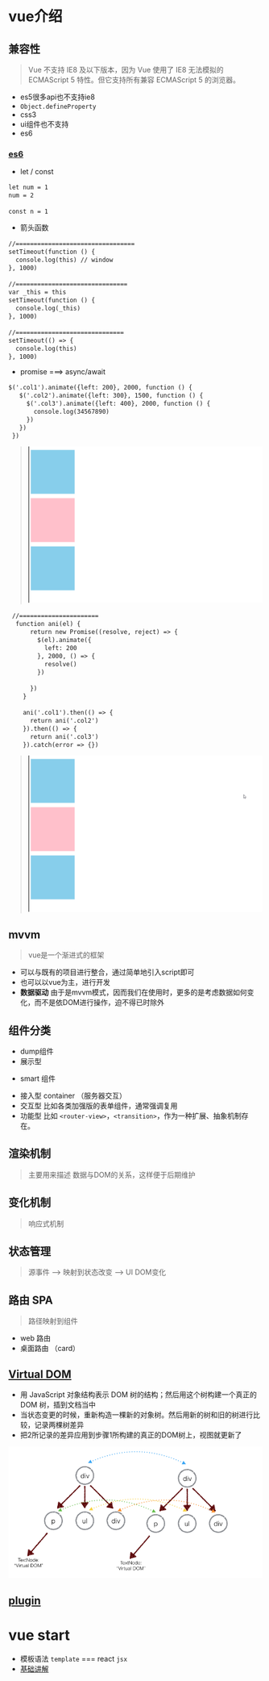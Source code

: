 # vue介绍

## 兼容性
> Vue 不支持 IE8 及以下版本，因为 Vue 使用了 IE8 无法模拟的 ECMAScript 5 特性。但它支持所有兼容 ECMAScript 5 的浏览器。
+  es5很多api也不支持ie8
+ `Object.defineProperty`
+ css3
+ ui组件也不支持
+ es6

### [es6](http://es6.ruanyifeng.com/)

+ let / const
```
let num = 1
num = 2

const n = 1

```
+ 箭头函数
```
//=================================
setTimeout(function () {
  console.log(this) // window
}, 1000)

//===============================
var _this = this
setTimeout(function () {
  console.log(_this)
}, 1000)

//==============================
setTimeout(() => {
  console.log(this)
}, 1000)
```
+ promise  ===> async/await
```
$('.col1').animate({left: 200}, 2000, function () {
   $('.col2').animate({left: 300}, 1500, function () {
     $('.col3').animate({left: 400}, 2000, function () {
       console.log(34567890)
     })
   })
 })
```
> <img src="./vueinfo/oldAnimate.gif" />

```
 //======================
  function ani(el) {
      return new Promise((resolve, reject) => {
        $(el).animate({
          left: 200
        }, 2000, () => {
          resolve()
        })

      })
    }

    ani('.col1').then(() => {
      return ani('.col2')
    }).then(() => {
      return ani('.col3')
    }).catch(error => {})

```
> <img src="./vueinfo/newAnimate.gif" />

## mvvm
> vue是一个渐进式的框架
+ 可以与既有的项目进行整合，通过简单地引入script即可
+ 也可以以vue为主，进行开发
+ **数据驱动** 由于是mvvm模式，因而我们在使用时，更多的是考虑数据如何变化，而不是依DOM进行操作，迫不得已时除外

## 组件分类
- dump组件
 - 展示型 
+ smart 组件
 - 接入型 container （服务器交互）
 - 交互型 比如各类加强版的表单组件，通常强调复用
 - 功能型 比如 `<router-view>`，`<transition>`，作为一种扩展、抽象机制存在。

## 渲染机制 
> 主要用来描述 数据与DOM的关系，这样便于后期维护 
## 变化机制
> 响应式机制 

## 状态管理
> 源事件 --> 映射到状态改变 --> UI DOM变化

## 路由 SPA
> 路径映射到组件
+ web 路由
+ 桌面路由 （card）




## [Virtual DOM](https://github.com/livoras/blog/issues/13)
+ 用 JavaScript 对象结构表示 DOM 树的结构；然后用这个树构建一个真正的 DOM 树，插到文档当中
+ 当状态变更的时候，重新构造一棵新的对象树。然后用新的树和旧的树进行比较，记录两棵树差异
+ 把2所记录的差异应用到步骤1所构建的真正的DOM树上，视图就更新了

<img src="./vueinfo/Virtual DOM.png" />

## [plugin](https://github.com/vuejs/awesome-vue)


# vue start

+ 模板语法 `template` === react `jsx`
+ [基础讲解](http://naotu.baidu.com/file/285c831b1f396e24b401cc3f737f019c?token=72f0403c98561e07)


